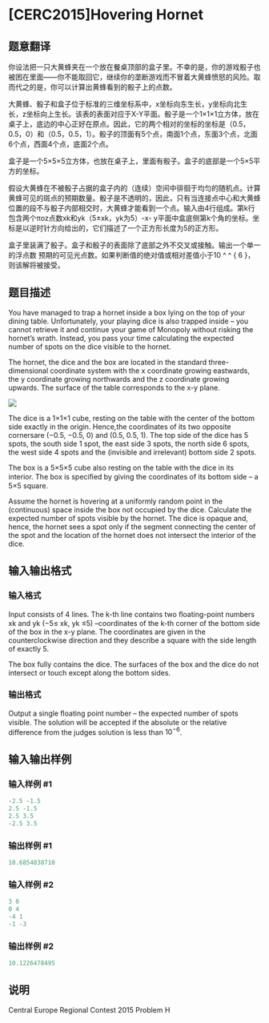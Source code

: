 # [CERC2015]Hovering Hornet 

## 题意翻译

你设法把一只大黄蜂夹在一个放在餐桌顶部的盒子里。不幸的是，你的游戏骰子也被困在里面——你不能取回它，继续你的垄断游戏而不冒着大黄蜂愤怒的风险。取而代之的是，你可以计算出黄蜂看到的骰子上的点数。

大黄蜂、骰子和盒子位于标准的三维坐标系中，x坐标向东生长，y坐标向北生长，z坐标向上生长。该表的表面对应于X-Y平面。骰子是一个1×1×1立方体，放在桌子上，底边的中心正好在原点。因此，它的两个相对的坐标的坐标是（0.5，0.5，0）和（0.5，0.5，1）。骰子的顶面有5个点，南面1个点，东面3个点，北面6个点，西面4个点，底面2个点。

盒子是一个5×5×5立方体，也放在桌子上，里面有骰子。盒子的底部是一个5×5平方的坐标。

假设大黄蜂在不被骰子占据的盒子内的（连续）空间中徘徊于均匀的随机点。计算黄蜂可见的斑点的预期数量。骰子是不透明的，因此，只有当连接点中心和大黄蜂位置的段不与骰子内部相交时，大黄蜂才能看到一个点。输入由4行组成。第k行包含两个πoz点数xk和yk（5±xk，yk为5）-x- y平面中盒底侧第k个角的坐标。坐标是以逆时针方向给出的，它们描述了一个正方形长度为5的正方形。

盒子里装满了骰子。盒子和骰子的表面除了底部之外不交叉或接触。输出一个单一的浮点数 预期的可见光点数。如果判断值的绝对值或相对差值小于10 ^ ^ { 6 }，则该解将被接受。 

## 题目描述

You have managed to trap a hornet inside a box lying on the top of your dining table. Unfortunately, your playing dice is also trapped inside – you cannot retrieve it and continue your game of Monopoly without risking the hornet’s wrath. Instead, you pass your time calculating the expected number of spots on the dice visible to the hornet.

The hornet, the dice and the box are located in the standard three-dimensional coordinate system with the x coordinate growing eastwards, the y coordinate growing northwards and the z coordinate growing upwards. The surface of the table corresponds to the x-y plane.

![](https://cdn.luogu.com.cn/upload/pic/16240.png )

The dice is a 1×1×1 cube, resting on the table with the center of the bottom side exactly in the origin. Hence,the coordinates of its two opposite cornersare (−0.5, −0.5, 0) and (0.5, 0.5, 1). The top side of the dice has 5 spots, the south side 1 spot, the east side 3 spots, the north side 6 spots, the west side 4 spots and the (invisible and irrelevant) bottom side 2 spots.

The box is a 5×5×5 cube also resting on the table with the dice in its interior. The box is speciﬁed by giving the coordinates of its bottom side – a 5×5 square.

Assume the hornet is hovering at a uniformly random point in the (continuous) space inside the box not occupied by the dice. Calculate the expected number of spots visible by the hornet. The dice is opaque and, hence, the hornet sees a spot only if the segment connecting the center of the spot and the location of the hornet does not intersect the interior of the dice.

## 输入输出格式

### 输入格式

Input consists of 4 lines. The k-th line contains two ﬂoating-point numbers xk and yk (−5≤ xk, yk ≤5) –coordinates of the k-th corner of the bottom side of the box in the x-y plane. The coordinates are given in the counterclockwise direction and they describe a square with the side length of exactly 5.

The box fully contains the dice. The surfaces of the box and the dice do not intersect or touch except along the bottom sides.

### 输出格式

Output a single ﬂoating point number – the expected number of spots visible. The solution will be accepted if the absolute or the relative difference from the judges solution is less than $10^{−6}$.

## 输入输出样例

### 输入样例 #1

```cpp
-2.5 -1.5 
2.5 -1.5 
2.5 3.5 
-2.5 3.5
```


### 输出样例 #1

```cpp
10.6854838710
```


### 输入样例 #2

```cpp
3 0 
0 4 
-4 1 
-1 -3
```


### 输出样例 #2

```cpp
10.1226478495
```


## 说明

Central Europe Regional Contest 2015 Problem H

